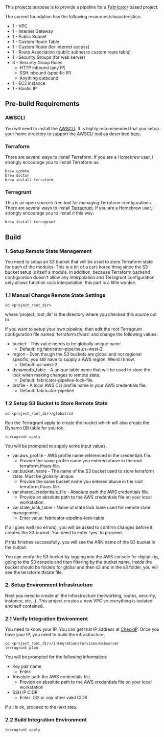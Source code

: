 This projects purpose is to provide a pipeline for a [Fabricator](http://fbrctr.github.io) based project.

The current foundation has the following resources/characteristics:

* 1 - VPC
* 1 - Internet Gateway
* 1 - Public Subnet
* 1 - Custom Route Table
* 1 - Custom Route (for internet access)
* 1 - Route Association (public subnet to custom route table)
* 1 - Security Groups (for web server)
* 3 - Security Group Rules
  * HTTP inbound (any IP)
  * SSH inbound (specific IP)
  * Anything outbound
* 1 - EC2 instance
* 1 - Elastic IP

## Pre-build Requirements

### AWSCLI

You will need to install the [AWSCLI](https://aws.amazon.com/cli/). It is highly recommended that you setup your home directory to support the AWSCLI tool as described [here](https://docs.aws.amazon.com/cli/latest/userguide/cli-config-files.html).

### Terraform

There are several ways to install Terraform. If you are a Homebrew user, I strongly encourage you to install Terraform as:

```
brew update
brew doctor
brew install terraform
```

### Terragrunt

This is an open sources free tool for managing Terraform configurations. There are several ways to install [Terragrunt](https://github.com/gruntwork-io/terragrunt). If you are a Homebrew user, I strongly encourage you to install it this way:

```
brew install terragrunt
```

## Build

### 1. Setup Remote State Management

You need to setup an S3 bucket that will be used to store Terraform state for each of the modules. This is a bit of a cart-horse thing since the S3 bucket setup is itself a module. In addition, because Terraform backend configuration doesn't allow any interpolation and Terragrunt configuration only allows function calls interpolation, this part is a little wonkie.

### 1.1 Manual Change Remote State Settings
```
cd <project_root_dir>
```

where 'project_root_dir' is the directory where you checked this source out to.

If you want to setup your own pipeline, then edit the root Terragrunt configuration file named 'terraform.tfvars' and change the following values:

* bucket - This value needs to be globally unique name.
  * Default: rig.fabricator-pipeline.us-west-2
* region - Even though the S3 buckets are global and not regional specific, you still have to supply a AWS region. Weird I know.
  * Default: us-west-2
* dynamodb_table - A unique table name that will be used to store the lock when making changes to remote state.
  * Default: fabricator-pipeline-lock-file.
* profile - A local AWS CLI profile name in your AWS credentials file.
  * Default: fabricator-pipeline

### 1.2 Setup S3 Bucket to Store Remote State
```
cd <project_root_dir>/global/s3
```

Run the Terragrunt apply to create the bucket which will also create the Dynamo DB table for you too.
```
terragrunt apply
```

You will be prompted to supply some input values.
* var.aws_profile - AWS profile name referenced in the credentials file.
  * Provide the same profile name you entered above in the root terraform.tfvars file.
* var.bucket_name - The name of the S3 bucket used to store terraform state. Must be globally unique.
  * Provide the same bucket name you entered above in the root terraform.tfvars file.
* var.shared_credentials_file - Absolute path the AWS credentials file.
  * Provide an absolute path to the AWS credentials file on your local workstation.
* var.state_lock_table - Name of state lock table used for remote state management.
  * Enter value: fabricator-pipeline-lock-table

If all goes well (no errors), you will be asked to confirm changes before it creates the S3 bucket. You need to enter 'yes' to proceed.

If this finishes successfully, you will see the ARN name of the S3 bucket in the output.

You can verify the S3 bucket by logging into the AWS console for digital-rig, going to the S3 console and then filtering by the bucket name. Inside the bucket should be folders for global and then s3 and in the s3 folder, you will see the terraform.tfstate file.

### 2. Setup Environment Infrastructure

Next you need to create all the Infrastructure (networking, routes, security, instance, etc...). This project creates a new VPC so everything is isolated and self contained.

### 2.1 Verify Integration Environment

You need to know your IP. You can get that IP address at [CheckIP](http://checkip.amazonaws.com). Once you have your IP, you need to build the infrastructure.

```
cd <project_root_dir>/integration/services/webserver
terragrunt plan
```

You will be prompted for the following information:
* Key pair name
  * Enter: <valid key pair name from region>
* Absolute path the AWS credentials file.
  * Provide an absolute path to the AWS credentials file on your local workstation
* SSH IP CIDR
  * Enter: <ip address from ckeckip>/32 or any other valid CIDR

If all is ok, proceed to the next step.

### 2.2 Build Integration Environment
```
terragrunt apply
```
